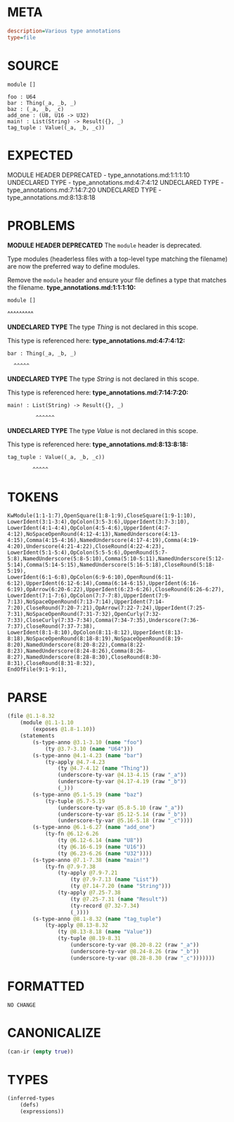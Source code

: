 # META
~~~ini
description=Various type annotations
type=file
~~~
# SOURCE
~~~roc
module []

foo : U64
bar : Thing(_a, _b, _)
baz : (_a, _b, _c)
add_one : (U8, U16 -> U32)
main! : List(String) -> Result({}, _)
tag_tuple : Value((_a, _b, _c))
~~~
# EXPECTED
MODULE HEADER DEPRECATED - type_annotations.md:1:1:1:10
UNDECLARED TYPE - type_annotations.md:4:7:4:12
UNDECLARED TYPE - type_annotations.md:7:14:7:20
UNDECLARED TYPE - type_annotations.md:8:13:8:18
# PROBLEMS
**MODULE HEADER DEPRECATED**
The `module` header is deprecated.

Type modules (headerless files with a top-level type matching the filename) are now the preferred way to define modules.

Remove the `module` header and ensure your file defines a type that matches the filename.
**type_annotations.md:1:1:1:10:**
```roc
module []
```
^^^^^^^^^


**UNDECLARED TYPE**
The type _Thing_ is not declared in this scope.

This type is referenced here:
**type_annotations.md:4:7:4:12:**
```roc
bar : Thing(_a, _b, _)
```
      ^^^^^


**UNDECLARED TYPE**
The type _String_ is not declared in this scope.

This type is referenced here:
**type_annotations.md:7:14:7:20:**
```roc
main! : List(String) -> Result({}, _)
```
             ^^^^^^


**UNDECLARED TYPE**
The type _Value_ is not declared in this scope.

This type is referenced here:
**type_annotations.md:8:13:8:18:**
```roc
tag_tuple : Value((_a, _b, _c))
```
            ^^^^^


# TOKENS
~~~zig
KwModule(1:1-1:7),OpenSquare(1:8-1:9),CloseSquare(1:9-1:10),
LowerIdent(3:1-3:4),OpColon(3:5-3:6),UpperIdent(3:7-3:10),
LowerIdent(4:1-4:4),OpColon(4:5-4:6),UpperIdent(4:7-4:12),NoSpaceOpenRound(4:12-4:13),NamedUnderscore(4:13-4:15),Comma(4:15-4:16),NamedUnderscore(4:17-4:19),Comma(4:19-4:20),Underscore(4:21-4:22),CloseRound(4:22-4:23),
LowerIdent(5:1-5:4),OpColon(5:5-5:6),OpenRound(5:7-5:8),NamedUnderscore(5:8-5:10),Comma(5:10-5:11),NamedUnderscore(5:12-5:14),Comma(5:14-5:15),NamedUnderscore(5:16-5:18),CloseRound(5:18-5:19),
LowerIdent(6:1-6:8),OpColon(6:9-6:10),OpenRound(6:11-6:12),UpperIdent(6:12-6:14),Comma(6:14-6:15),UpperIdent(6:16-6:19),OpArrow(6:20-6:22),UpperIdent(6:23-6:26),CloseRound(6:26-6:27),
LowerIdent(7:1-7:6),OpColon(7:7-7:8),UpperIdent(7:9-7:13),NoSpaceOpenRound(7:13-7:14),UpperIdent(7:14-7:20),CloseRound(7:20-7:21),OpArrow(7:22-7:24),UpperIdent(7:25-7:31),NoSpaceOpenRound(7:31-7:32),OpenCurly(7:32-7:33),CloseCurly(7:33-7:34),Comma(7:34-7:35),Underscore(7:36-7:37),CloseRound(7:37-7:38),
LowerIdent(8:1-8:10),OpColon(8:11-8:12),UpperIdent(8:13-8:18),NoSpaceOpenRound(8:18-8:19),NoSpaceOpenRound(8:19-8:20),NamedUnderscore(8:20-8:22),Comma(8:22-8:23),NamedUnderscore(8:24-8:26),Comma(8:26-8:27),NamedUnderscore(8:28-8:30),CloseRound(8:30-8:31),CloseRound(8:31-8:32),
EndOfFile(9:1-9:1),
~~~
# PARSE
~~~clojure
(file @1.1-8.32
	(module @1.1-1.10
		(exposes @1.8-1.10))
	(statements
		(s-type-anno @3.1-3.10 (name "foo")
			(ty @3.7-3.10 (name "U64")))
		(s-type-anno @4.1-4.23 (name "bar")
			(ty-apply @4.7-4.23
				(ty @4.7-4.12 (name "Thing"))
				(underscore-ty-var @4.13-4.15 (raw "_a"))
				(underscore-ty-var @4.17-4.19 (raw "_b"))
				(_)))
		(s-type-anno @5.1-5.19 (name "baz")
			(ty-tuple @5.7-5.19
				(underscore-ty-var @5.8-5.10 (raw "_a"))
				(underscore-ty-var @5.12-5.14 (raw "_b"))
				(underscore-ty-var @5.16-5.18 (raw "_c"))))
		(s-type-anno @6.1-6.27 (name "add_one")
			(ty-fn @6.12-6.26
				(ty @6.12-6.14 (name "U8"))
				(ty @6.16-6.19 (name "U16"))
				(ty @6.23-6.26 (name "U32"))))
		(s-type-anno @7.1-7.38 (name "main!")
			(ty-fn @7.9-7.38
				(ty-apply @7.9-7.21
					(ty @7.9-7.13 (name "List"))
					(ty @7.14-7.20 (name "String")))
				(ty-apply @7.25-7.38
					(ty @7.25-7.31 (name "Result"))
					(ty-record @7.32-7.34)
					(_))))
		(s-type-anno @8.1-8.32 (name "tag_tuple")
			(ty-apply @8.13-8.32
				(ty @8.13-8.18 (name "Value"))
				(ty-tuple @8.19-8.31
					(underscore-ty-var @8.20-8.22 (raw "_a"))
					(underscore-ty-var @8.24-8.26 (raw "_b"))
					(underscore-ty-var @8.28-8.30 (raw "_c")))))))
~~~
# FORMATTED
~~~roc
NO CHANGE
~~~
# CANONICALIZE
~~~clojure
(can-ir (empty true))
~~~
# TYPES
~~~clojure
(inferred-types
	(defs)
	(expressions))
~~~
